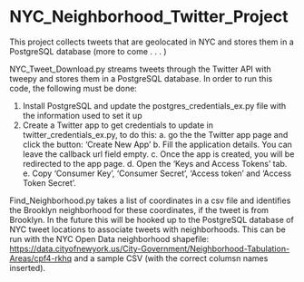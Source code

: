 # NYC_Neighborhood_Twitter_Project
This project collects tweets that are geolocated in NYC and stores them in a PostgreSQL database (more to come . . . )


NYC_Tweet_Download.py streams tweets through the Twitter API with tweepy and stores them in a PostgreSQL database.  In order to run this code, the following must be done:

  1. Install PostgreSQL and update the postgres_credentials_ex.py file with the information used to set it up
  2. Create a Twitter app to get credentials to update in twitter_credentials_ex.py, to do this:
      a. go the the Twitter app page and click the button: ‘Create New App’
      b. Fill the application details. You can leave the callback url field empty.
      c. Once the app is created, you will be redirected to the app page.
      d. Open the ‘Keys and Access Tokens’ tab.
      e. Copy ‘Consumer Key’, ‘Consumer Secret’, ‘Access token’ and ‘Access Token Secret’.
      
      
Find_Neighborhood.py takes a list of coordinates in a csv file and identifies the Brooklyn neighborhood for these coordinates, if the tweet is from Brooklyn.  In the future this will be hooked up to the PostgreSQL database of NYC tweet locations to associate tweets with neighborhoods.  This can be run with the NYC Open Data neighborhood shapefile: https://data.cityofnewyork.us/City-Government/Neighborhood-Tabulation-Areas/cpf4-rkhq and a sample CSV (with the correct columsn names inserted).
